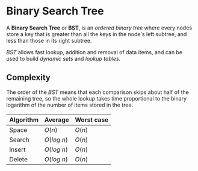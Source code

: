 # Binary Search Tree

A **Binary Search Tree** or **BST**, is an _ordered binary tree_ where every nodes store a key that is greater than all the keys in the node's left subtree, and less than those in its right subtree.

_BST_ allows fast lookup, addition and removal of data items, and can be used to build _dynamic sets_ and _lookup tables_.

## Complexity

The order of the _BST_ means that each comparison skips about half of the remaining tree, so the whole lookup takes time proportional to the binary logarithm of the number of items stored in the tree.

Algorithm | Average | Worst case
:-- | :-- | :--
Space  | $O(n)$     | $O(n)$
Search | $O(log\ n)$ | $O(n)$
Insert | $O(log\ n)$ | $O(n)$
Delete | $O(log\ n)$ | $O(n)$
